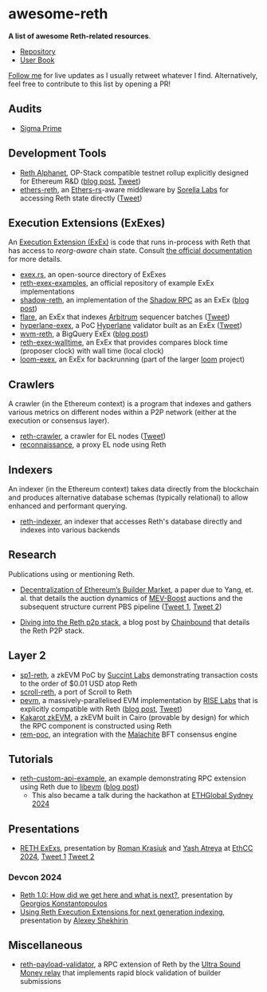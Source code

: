 # awesome-reth #

**A list of awesome Reth-related resources**.

 - [Repository](https://github.com/paradigmxyz/reth)
 - [User Book](https://reth.rs)

[Follow me](https://twitter.com/secjack_) for live updates as I usually retweet whatever I find. Alternatively, feel free to contribute to this list by opening a PR!

## Audits ##

 - [Sigma Prime](https://github.com/paradigmxyz/reth/blob/0a49d47dc33058cafe5d3decfce85a3a81de62f9/Sigma_Prime_Paradigm_Reth_Security_Assessment_Report_v1_0.pdf)

## Development Tools ##

 - [Reth Alphanet](https://github.com/paradigmxyz/alphanet), OP-Stack compatible testnet rollup explicitly designed for Ethereum R&D ([blog post](https://www.paradigm.xyz/2024/04/reth-alphanet), [Tweet](https://x.com/gakonst/status/1779892069169008709))
 - [ethers-reth](https://github.com/SorellaLabs/ethers-reth), an [Ethers-rs](https://ethers.rs)-aware middleware by [Sorella Labs](https://github.com/SorellaLabs) for accessing Reth state directly ([Tweet](https://x.com/0xvanbeethoven/status/1668434735281090560))

## Execution Extensions (ExExes) ##

An [Execution Extension (ExEx)](https://www.paradigm.xyz/2024/05/reth-exex) is code that runs in-process with Reth that has access to *reorg-aware* chain state. Consult [the official documentation](https://reth.rs/developers/exex/exex.html) for more details.

 - [exex.rs](https://www.exex.rs), an open-source directory of ExExes
 - [reth-exex-examples](https://github.com/paradigmxyz/reth-exex-examples), an official repository of example ExEx implementations
 - [shadow-reth](https://github.com/shadow-hq/shadow-reth), an implementation of the [Shadow RPC](https://docs.shadow.xyz/product-guide/shadow-rpc) as an ExEx ([blog post](https://blog.shadow.xyz/shadow-reth))
 - [flare](https://github.com/rauljordan/flare), an ExEx that indexes [Arbitrum](https://arbitrum.io) sequencer batches ([Tweet](https://mobile.x.com/rauljordaneth/status/1787252292250485231))
 - [hyperlane-exex](https://github.com/aroralanuk/hyperlane-exex), a PoC [Hyperlane](https://www.hyperlane.xyz) validator built as an ExEx ([Tweet](https://x.com/aroralanuk/status/1787203558955233562))
 - [wvm-reth](https://github.com/weaveVM/wvm-reth), a BigQuery ExEx ([blog post](https://docs.wvm.dev/about-weavevm/weavevm-testnet-v0))
 - [reth-exex-walltime](https://github.com/transmissions11/reth-exex-walltime), an ExEx that provides compares block time (proposer clock) with wall time (local clock)
 - [loom-exex](https://github.com/dexloom/loom/tree/main/bin/loom_exex), an ExEx for backrunning (part of the larger [loom](https://github.com/dexloom/loom) project)

## Crawlers ##

A crawler (in the Ethereum context) is a program that indexes and gathers various metrics on different nodes within a P2P network (either at the execution or consensus layer).

 - [reth-crawler](https://github.com/Keep-Reth-Strange/reth-crawler), a crawler for EL nodes ([Tweet](https://x.com/alemaz98/status/1731961719583396119))
 - [reconnaissance](https://github.com/Will-Smith11/reconnaissance), a proxy EL node using Reth

## Indexers ##

An indexer (in the Ethereum context) takes data directly from the blockchain and produces alternative database schemas (typically relational) to allow enhanced and performant querying.

 - [reth-indexer](https://github.com/joshstevens19/reth-indexer), an indexer that accesses Reth's database directly and indexes into various backends

## Research ##

Publications using or mentioning Reth.

 - [Decentralization of Ethereum’s Builder Market](https://arxiv.org/pdf/2405.01329), a paper due to Yang, et. al. that details the auction dynamics of [MEV-Boost](https://github.com/flashbots/mev-boost) auctions and the subsequent structure current PBS pipeline ([Tweet 1](https://x.com/gakonst/status/1787802487753154862), [Tweet 2](https://x.com/kartik1507/status/1791485547589857753))

- [Diving into the Reth p2p stack](https://research.chainbound.io/diving-into-the-reth-p2p-stack), a blog post by [Chainbound](https://chainbound.io) that details the Reth P2P stack.

## Layer 2 ##

 - [sp1-reth](https://github.com/succinctlabs/sp1-reth), a zkEVM PoC by [Succint Labs](https://succinct.xyz) demonstrating transaction costs to the order of $0.01 USD atop Reth
 - [scroll-reth](https://x.com/gakonst/status/1788548434393210938), a port of Scroll to Reth
 - [pevm](https://github.com/risechain/pevm), a massively-parallelised EVM implementation by [RISE Labs](https://www.riselabs.xyz) that is explicitly compatible with Reth ([blog post](https://medium.com/@rise_chain/rise-pevm-parallel-evm-bdfc4bc9f38e), [Tweet](https://x.com/gakonst/status/1798165192460976195))
 - [Kakarot zkEVM](https://github.com/kkrt-labs/kakarot-rpc), a zkEVM built in Cairo (provable by design) for which the RPC component is constructed using Reth
 - [rem-poc](https://github.com/adizere/rem-poc), an integration with the [Malachite](https://github.com/informalsystems/malachite) BFT consensus engine

## Tutorials ##

 - [reth-custom-api-example](https://github.com/libevm/reth-custom-api-example), an example demonstrating RPC extension using Reth due to [libevm](https://libevm.com) ([blog post](https://www.libevm.com/2023/09/01/reth-custom-api))
    - This also became a talk during the hackathon at [ETHGlobal Sydney 2024](https://ethglobal.com/events/sydney)

## Presentations ##

 - [RETH ExExs](https://docs.google.com/presentation/d/10VpdnTNKbhtip22UIAGNKchpPSi1E7ykI6Fb91d7jfg), presentation by [Roman Krasiuk](https://x.com/r_krasiuk) and [Yash Atreya](https://x.com/YashAtreya) at [EthCC 2024](https://x.com/wehack247), [Tweet 1](https://x.com/gakonst/status/1811443416674501061) [Tweet 2](https://x.com/YashAtreya/status/1811400954408833363)

### Devcon 2024 ###

 - [Reth 1.0: How did we get here and what is next?](https://www.youtube.com/watch?v=10xaWE28WCM), presentation by [Georgios Konstantopoulos](https://x.com/gakonst)
 - [Using Reth Execution Extensions for next generation indexing](https://www.youtube.com/watch?v=GhEhzE9SFqY), presentation by [Alexey Shekhirin](https://x.com/ashekhirin)

## Miscellaneous ##

 - [reth-payload-validator](https://github.com/ultrasoundmoney/reth-payload-validator), a RPC extension of Reth by the [Ultra Sound Money relay](https://ultrasound.money) that implements rapid block validation of builder submissions

